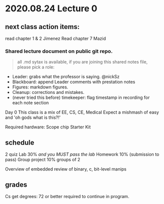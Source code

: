 # 2020.08.24 Lecture 0
## next class action items:
read chapter 1 & 2 Jimenez
Read chapter 7 Mazid

### Shared lecture document on public git repo.

>all .md sytax is available, if you are joining this shared notes file, please pick a role:

* Leader: grabs what the professor is saying. @nickSz
* Blackboard: append Leader comments with prestation notes
* Figures: markdown figures.
* Cleanup: corrections and mistakes.
* (never tried this before) timekeeper: flag timestamp in recording for each note section

Day 0
This class is a mix of EE, CS, CE, Medical
Expect a mishmash of easy and 'oh gods what is this?!'

Required hardware:
Scope chip
Starter Kit

## schedule
2 quiz
Lab 30% *and you MUST pass the lab*
Homework 10% (submission to pass)
Group project 10% groups of 2

Overview of embedded
review of binary, c, bit-level manips


## grades
Cs get degrees: 72 or better required to continue in program.
